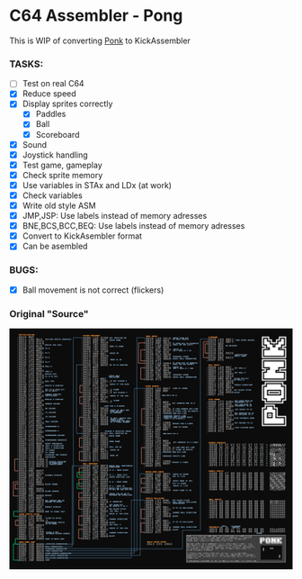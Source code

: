 # C64 Assembler - Pong

This is WIP of converting [Ponk](http://sos.gd/ponk/) to KickAssembler

### TASKS:

- [ ] Test on real C64
- [x] Reduce speed
- [x] Display sprites correctly
    - [x] Paddles
    - [x] Ball
    - [x] Scoreboard
- [x] Sound
- [x] Joystick handling
- [x] Test game, gameplay
- [X] Check sprite memory
- [X] Use variables in STAx and LDx (at work)
- [x] Check variables
- [x] Write old style ASM
- [x] JMP,JSP: Use labels instead of memory adresses
- [x] BNE,BCS,BCC,BEQ: Use labels instead of memory adresses
- [x] Convert to KickAsembler format
- [x] Can be asembled

### BUGS:

- [x] Ball movement is not correct (flickers)

### Original "Source"

![PONK](/doc/ponk.png)
